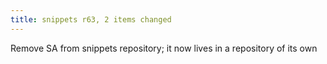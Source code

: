 ```yaml
---
title: snippets r63, 2 items changed
---
```


Remove SA from snippets repository; it now lives in a repository of its own
